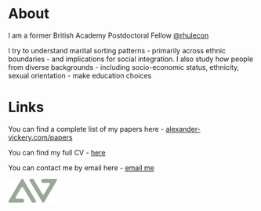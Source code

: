 # About
I am a former British Academy Postdoctoral Fellow [@rhulecon](https://www.royalholloway.ac.uk/research-and-teaching/departments-and-schools/economics/)

I try to understand marital sorting patterns - primarily across ethnic boundaries - and implications for social integration. I also study how people from diverse backgrounds - including socio-economic status, ethnicity, sexual orientation - make education choices 

# Links
You can find a complete list of my papers here -  [alexander-vickery.com/papers](https://www.alexander-vickery.com/papers)

You can find my full CV - [here](CV.pdf)

You can contact me by email here - [email me](mailto:alexvickery2018@gmail.com)

<img src="logo.png" width="100px">

